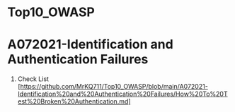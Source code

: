 # Top10_OWASP
# A072021-Identification and Authentication Failures
  1. Check List [https://github.com/MrKQ711/Top10_OWASP/blob/main/A072021-Identification%20and%20Authentication%20Failures/How%20To%20Test%20Broken%20Authentication.md]
